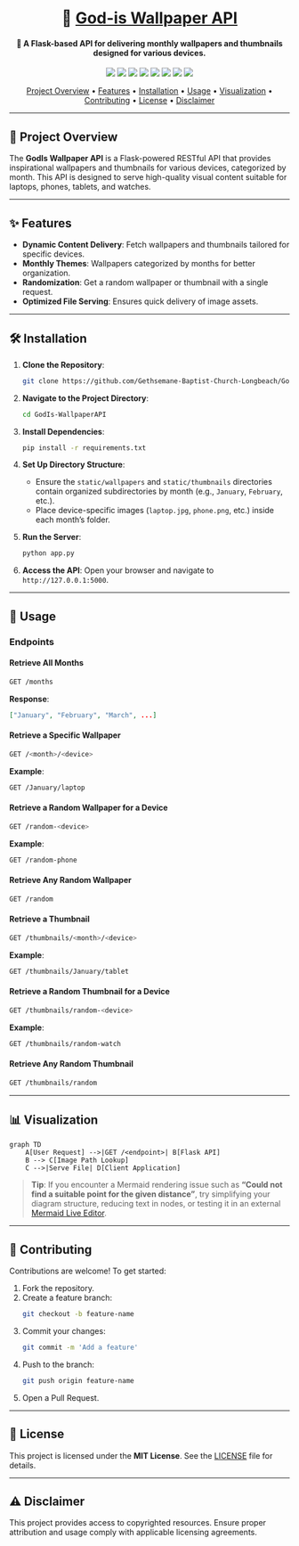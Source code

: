 <h1 align="center">🎨 <a href="https://github.com/Gethsemane-Baptist-Church-Longbeach/God-is-Wallpaper-API">God-is Wallpaper API</a></h1>

<h4 align="center">📱 A Flask-based API for delivering monthly wallpapers and thumbnails designed for various devices.</h4>

<p align="center">
  <a href="https://twitter.com/PinoyITSolution"><img src="https://img.shields.io/twitter/follow/PinoyITSolution?style=social"></a>
  <a href="https://github.com/ronknight?tab=followers"><img src="https://img.shields.io/github/followers/ronknight?style=social"></a>
  <a href="https://github.com/ronknight/ronknight/stargazers"><img src="https://img.shields.io/github/stars/BEPb/BEPb.svg?logo=github"></a>
  <a href="https://github.com/ronknight/ronknight/network/members"><img src="https://img.shields.io/github/forks/BEPb/BEPb.svg?color=blue&logo=github"></a>
  <a href="https://youtube.com/@PinoyITSolution"><img src="https://img.shields.io/youtube/channel/subscribers/UCeoETAlg3skyMcQPqr97omg"></a>
  <a href="https://github.com/Gethsemane-Baptist-Church-Longbeach/God-is-Wallpaper-API/issues"><img src="https://img.shields.io/badge/contributions-welcome-brightgreen.svg?style=flat"></a>
  <a href="https://github.com/Gethsemane-Baptist-Church-Longbeach/God-is-Wallpaper-API/blob/master/LICENSE"><img src="https://img.shields.io/badge/License-MIT-yellow.svg"></a>
  <a href="https://github.com/ronknight"><img src="https://img.shields.io/badge/Made%20with%20%F0%9F%A4%8D%20by%20-Ronknight%20-%20red"></a>
</p>

<p align="center">
  <a href="#project-overview">Project Overview</a> •
  <a href="#features">Features</a> •
  <a href="#installation">Installation</a> •
  <a href="#usage">Usage</a> •
  <a href="#visualization">Visualization</a> •
  <a href="#contributing">Contributing</a> •
  <a href="#license">License</a> •
  <a href="#disclaimer">Disclaimer</a>
</p>

---

## 📖 Project Overview
The **GodIs Wallpaper API** is a Flask-powered RESTful API that provides inspirational wallpapers and thumbnails for various devices, categorized by month. This API is designed to serve high-quality visual content suitable for laptops, phones, tablets, and watches.

---

## ✨ Features
- **Dynamic Content Delivery**: Fetch wallpapers and thumbnails tailored for specific devices.
- **Monthly Themes**: Wallpapers categorized by months for better organization.
- **Randomization**: Get a random wallpaper or thumbnail with a single request.
- **Optimized File Serving**: Ensures quick delivery of image assets.

---

## 🛠️ Installation

1. **Clone the Repository**:
   ```bash
   git clone https://github.com/Gethsemane-Baptist-Church-Longbeach/God-is-Wallpaper-API.git
   ```
2. **Navigate to the Project Directory**:
   ```bash
   cd GodIs-WallpaperAPI
   ```
3. **Install Dependencies**:
   ```bash
   pip install -r requirements.txt
   ```
4. **Set Up Directory Structure**:
   - Ensure the `static/wallpapers` and `static/thumbnails` directories contain organized subdirectories by month (e.g., `January`, `February`, etc.).
   - Place device-specific images (`laptop.jpg`, `phone.png`, etc.) inside each month’s folder.

5. **Run the Server**:
   ```bash
   python app.py
   ```
6. **Access the API**:
   Open your browser and navigate to `http://127.0.0.1:5000`.

---

## 🚀 Usage

### Endpoints

#### Retrieve All Months
```bash
GET /months
```
**Response**:
```json
["January", "February", "March", ...]
```

#### Retrieve a Specific Wallpaper
```bash
GET /<month>/<device>
```
**Example**:
```bash
GET /January/laptop
```

#### Retrieve a Random Wallpaper for a Device
```bash
GET /random-<device>
```
**Example**:
```bash
GET /random-phone
```

#### Retrieve Any Random Wallpaper
```bash
GET /random
```

#### Retrieve a Thumbnail
```bash
GET /thumbnails/<month>/<device>
```
**Example**:
```bash
GET /thumbnails/January/tablet
```

#### Retrieve a Random Thumbnail for a Device
```bash
GET /thumbnails/random-<device>
```
**Example**:
```bash
GET /thumbnails/random-watch
```

#### Retrieve Any Random Thumbnail
```bash
GET /thumbnails/random
```

---

## 📊 Visualization

```mermaid
graph TD
    A[User Request] -->|GET /<endpoint>| B[Flask API]
    B --> C[Image Path Lookup]
    C -->|Serve File| D[Client Application]
```

> **Tip**: If you encounter a Mermaid rendering issue such as **“Could not find a suitable point for the given distance”**, try simplifying your diagram structure, reducing text in nodes, or testing it in an external [Mermaid Live Editor](https://mermaid.live).

---

## 🤝 Contributing
Contributions are welcome! To get started:
1. Fork the repository.
2. Create a feature branch:  
   ```bash
   git checkout -b feature-name
   ```
3. Commit your changes:  
   ```bash
   git commit -m 'Add a feature'
   ```
4. Push to the branch:  
   ```bash
   git push origin feature-name
   ```
5. Open a Pull Request.

---

## 📝 License
This project is licensed under the **MIT License**. See the [LICENSE](https://github.com/Gethsemane-Baptist-Church-Longbeach/God-is-Wallpaper-API/blob/master/LICENSE) file for details.

---

## ⚠️ Disclaimer
This project provides access to copyrighted resources. Ensure proper attribution and usage comply with applicable licensing agreements.
